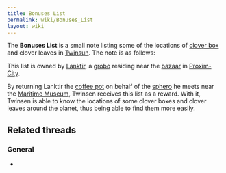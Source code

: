 ```yaml
---
title: Bonuses List
permalink: wiki/Bonuses_List
layout: wiki
---
```


The **Bonuses List** is a small note listing some of the locations of
[clover box](clover_box "wikilink") and clover leaves in
[Twinsun](Twinsun "wikilink"). The note is as follows:

This list is owned by [Lanktir](Lanktir "wikilink"), a
[grobo](grobo "wikilink") residing near the
[bazaar](Proxima_Island_bazaar "wikilink") in
[Proxim-City](Proxim-City "wikilink").

By returning Lanktir the [coffee pot](coffee_pot "wikilink") on behalf
of the [sphero](sphero "wikilink") he meets near the [Maritime
Museum](Maritime_Museum "wikilink"), Twinsen receives this list as a
reward. With it, Twinsen is able to know the locations of some clover
boxes and clover leaves around the planet, thus being able to find them
more easily.

## Related threads

### General

- 
